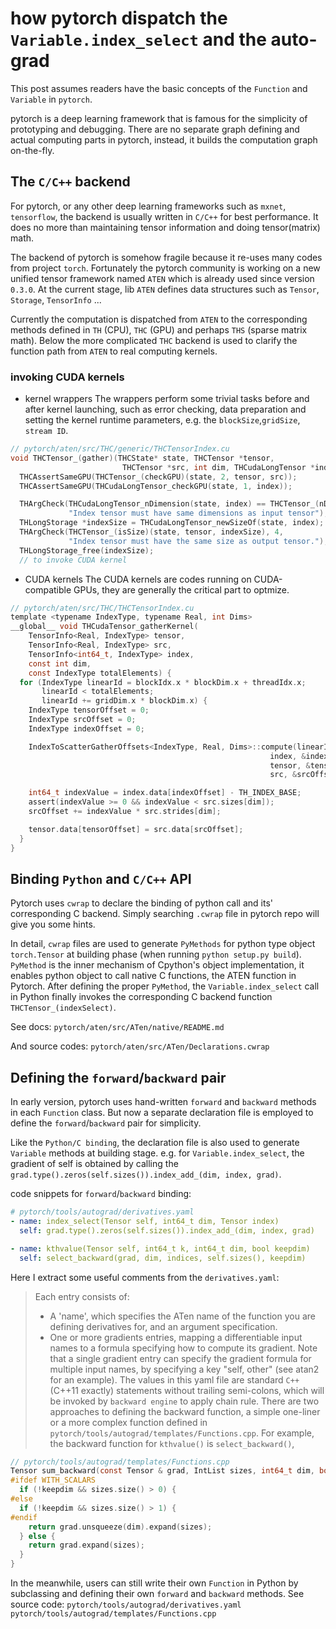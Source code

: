 # how pytorch dispatch the `Variable.index_select` and the auto-grad

This post assumes readers have the basic concepts of the `Function` and `Variable` in `pytorch`.

pytorch is a deep learning framework that is famous for the simplicity of prototyping and debugging. There are no separate graph defining and actual computing parts in pytorch, instead, it builds the computation graph on-the-fly.

## The `C/C++` backend

For pytorch, or any other deep learning frameworks such as `mxnet`, `tensorflow`, the backend is usually written in `C/C++` for best performance. It does no more than maintaining tensor information and doing tensor(matrix) math.

The backend of pytorch is somehow fragile because it re-uses many codes from project `torch`. Fortunately the pytorch community is working on a new unified tensor framework named `ATEN` which is already used since version `0.3.0`. At the current stage, lib `ATEN` defines data structures such as `Tensor`, `Storage`, `TensorInfo` ...

Currently the computation is dispatched from `ATEN` to the corresponding methods defined in `TH` (CPU), `THC` (GPU) and perhaps `THS` (sparse matrix math). Below the more complicated `THC` backend is used to clarify the function path from `ATEN` to real computing kernels.

### invoking CUDA kernels

- kernel wrappers
The wrappers perform some trivial tasks before and after kernel launching, such as error checking, data preparation and setting the kernel runtime parameters, e.g. the `blockSize`,`gridSize`, `stream ID`. 
```C
// pytorch/aten/src/THC/generic/THCTensorIndex.cu
void THCTensor_(gather)(THCState* state, THCTensor *tensor,
                         THCTensor *src, int dim, THCudaLongTensor *index) {
  THCAssertSameGPU(THCTensor_(checkGPU)(state, 2, tensor, src));
  THCAssertSameGPU(THCudaLongTensor_checkGPU(state, 1, index));

  THArgCheck(THCudaLongTensor_nDimension(state, index) == THCTensor_(nDimension)(state, src), 4,
             "Index tensor must have same dimensions as input tensor");
  THLongStorage *indexSize = THCudaLongTensor_newSizeOf(state, index);
  THArgCheck(THCTensor_(isSize)(state, tensor, indexSize), 4,
             "Index tensor must have the same size as output tensor.");
  THLongStorage_free(indexSize);
  // to invoke CUDA kernel
```

- CUDA kernels
The CUDA kernels are codes running on CUDA-compatible GPUs, they are generally the critical part to optmize.
```C
// pytorch/aten/src/THC/THCTensorIndex.cu
template <typename IndexType, typename Real, int Dims>
__global__ void THCudaTensor_gatherKernel(
    TensorInfo<Real, IndexType> tensor,
    TensorInfo<Real, IndexType> src,
    TensorInfo<int64_t, IndexType> index,
    const int dim,
    const IndexType totalElements) {
  for (IndexType linearId = blockIdx.x * blockDim.x + threadIdx.x;
       linearId < totalElements;
       linearId += gridDim.x * blockDim.x) {
    IndexType tensorOffset = 0;
    IndexType srcOffset = 0;
    IndexType indexOffset = 0;

    IndexToScatterGatherOffsets<IndexType, Real, Dims>::compute(linearId, dim,
                                                          index, &indexOffset,
                                                          tensor, &tensorOffset,
                                                          src, &srcOffset);

    int64_t indexValue = index.data[indexOffset] - TH_INDEX_BASE;
    assert(indexValue >= 0 && indexValue < src.sizes[dim]);
    srcOffset += indexValue * src.strides[dim];

    tensor.data[tensorOffset] = src.data[srcOffset];
  }
}
```


## Binding `Python` and `C/C++` API
Pytorch uses `cwrap` to declare the binding of python call and its' corresponding C backend. Simply searching `.cwrap` file in pytorch repo will give you some hints.

In detail, `cwrap` files are used to generate `PyMethods` for python type object `torch.Tensor` at building phase (when running `python setup.py build`). `PyMethod` is the inner mechanism of Cpython's object implementation, it enables python object to call native C functions, the ATEN function in Pytorch. After defining the proper `PyMethod`, the `Variable.index_select` call in Python finally invokes the corresponding C backend function `THCTensor_(indexSelect)`.

See docs:
`pytorch/aten/src/ATen/native/README.md`

And source codes:
`pytorch/aten/src/ATen/Declarations.cwrap`

## Defining the `forward`/`backward` pair
In early version, pytorch uses hand-written `forward` and `backward` methods in each `Function` class. But now a separate declaration file  is employed to define the `forward`/`backward` pair for simplicity.

Like the `Python/C binding`, the declaration file is also used to generate `Variable` methods at building stage.
e.g. for `Variable.index_select`, the gradient of self is obtained by calling the `grad.type().zeros(self.sizes()).index_add_(dim, index, grad)`.

code snippets for `forward`/`backward` binding:
```yaml
# pytorch/tools/autograd/derivatives.yaml
- name: index_select(Tensor self, int64_t dim, Tensor index)
  self: grad.type().zeros(self.sizes()).index_add_(dim, index, grad)

- name: kthvalue(Tensor self, int64_t k, int64_t dim, bool keepdim)
  self: select_backward(grad, dim, indices, self.sizes(), keepdim)
```
Here I extract some useful comments from the `derivatives.yaml`:
> Each entry consists of:
> - A 'name', which specifies the ATen name of the function you
>   are defining derivatives for, and an argument specification.
> - One or more gradients entries, mapping a differentiable input
>   names to a formula specifying how to compute its gradient.
>   Note that a single gradient entry can specify the gradient
>   formula for multiple input names, by specifying a key
>   "self, other" (see atan2 for an example).
The values in this yaml file are standard `C++` (C++11 exactly) statements without trailing semi-colons, which will be invoked by `backward engine` to apply chain rule.
There are two approaches to defining the backward function, a simple one-liner or a more complex function defined in `pytorch/tools/autograd/templates/Functions.cpp`. For example, the backward function for `kthvalue()` is `select_backward()`,

```C
// pytorch/tools/autograd/templates/Functions.cpp
Tensor sum_backward(const Tensor & grad, IntList sizes, int64_t dim, bool keepdim) {
#ifdef WITH_SCALARS
  if (!keepdim && sizes.size() > 0) {
#else
  if (!keepdim && sizes.size() > 1) {
#endif
    return grad.unsqueeze(dim).expand(sizes);
  } else {
    return grad.expand(sizes);
  }
}
```

In the meanwhile, users can still write their own `Function` in Python by subclassing and defining their own `forward` and `backward` methods.
See source code:
`pytorch/tools/autograd/derivatives.yaml`
`pytorch/tools/autograd/templates/Functions.cpp`
